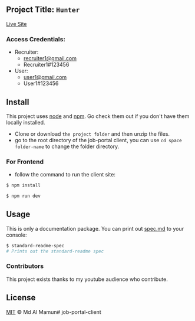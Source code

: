 ## Project Title: `Hunter`

[Live Site](https://hunter-iota.vercel.app/)

### Access Credentials:

-   Recruiter:
    -   recruiter1@gmail.com
    -   Recruiter1#123456
-   User:
    -   user1@gmail.com
    -   User1#123456
## Install

This project uses [node](http://nodejs.org) and [npm](https://npmjs.com). Go check them out if you don't have them locally installed.

- Clone or download `the project folder` and then unzip the files.
- go to the root directory of the job-portal client, you can use `cd space folder-name` to change the folder directory.

### For Frontend 
- follow the command to run the client site: 

```sh
$ npm install
```
```sh
$ npm run dev
```

## Usage

This is only a documentation package. You can print out [spec.md](spec.md) to your console:

```sh
$ standard-readme-spec
# Prints out the standard-readme spec
```

### Contributors

This project exists thanks to my youtube audience who contribute. 


## License

[MIT](LICENSE) © Md Al Mamun# job-portal-client
